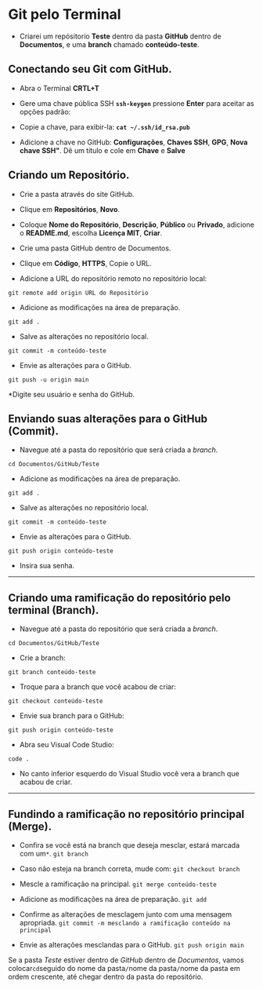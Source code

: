 # Git pelo Terminal
* Criarei um repósitorio **Teste** dentro da pasta **GitHub** dentro de **Documentos**, e uma **branch** chamado **conteúdo-teste**.

## Conectando seu Git com GitHub.
* Abra o Terminal **CRTL+T**

* Gere uma chave pública SSH **`ssh-keygen`** pressione **Enter** para aceitar as opções padrão:

* Copie a chave, para exibir-la: **`cat ~/.ssh/id_rsa.pub`**

* Adicione a chave no GitHub: **Configurações**, **Chaves SSH**, **GPG**, **Nova chave SSH"**. Dê um título e cole em **Chave** e **Salve**
  
## Criando um Repositório.
* Crie a pasta através do site GitHub.

* Clique em **Repositórios**, **Novo**.

* Coloque **Nome do Repositório**, **Descrição**, **Público** ou **Privado**, adicione o **README.md**, escolha **Licença MIT**, **Criar**.

* Crie uma pasta GitHub dentro de Documentos.

* Clique em **Código**, **HTTPS**, Copie o URL.

* Adicione a URL do repositório remoto no repositório local:

 `git remote add origin URL do Repositório`

* Adicione as modificações na área de preparação.

 `git add .`

* Salve as alterações no repositório local.

 `git commit -m conteúdo-teste`

* Envie as alterações para o GitHub.

 `git push -u origin main`

*Digite seu usuário e senha do GitHub.

## Enviando suas alterações para o GitHub (Commit).
* Navegue até a pasta do repositório que será criada a *branch*.

`cd Documentos/GitHub/Teste`

* Adicione as modificações na área de preparação.

`git add .`

* Salve as alterações no repositório local.

`git commit -m conteúdo-teste`

* Envie as alterações para o GitHub.

`git push origin conteúdo-teste`

* Insira sua senha.

---
## Criando uma ramificação do repositório pelo terminal (Branch).
* Navegue até a pasta do repositório que será criada a *branch*.

`cd Documentos/GitHub/Teste`

* Crie a branch:

`git branch conteúdo-teste`

* Troque para a branch que você acabou de criar:

`git checkout conteúdo-teste`

* Envie sua branch para o GitHub:

`git push origin conteúdo-teste`

* Abra seu Visual Code Studio:

`code .`

* No canto inferior esquerdo do Visual Studio você vera a branch que acabou de criar.

---

## Fundindo a ramificação no repositório principal (Merge).

* Confira se você está na branch que deseja mesclar, estará marcada com um`*`.
`git branch`

 * Caso não esteja na branch correta, mude com:
`git checkout branch`

 * Mescle a ramificação na principal.
`git merge conteúdo-teste`

* Adicione as modificações na área de preparação.
`git add ` 

* Confirme as alterações de mesclagem junto com uma mensagem apropriada.
`git commit -m mesclando a ramificação conteúdo na principal`

* Envie as alterações mesclandas para o GitHub.
`git push origin main`

Se a pasta *Teste* estiver dentro de *GitHub* dentro de *Documentos*, vamos colocar`cd`seguido do nome da pasta`/`nome da pasta`/`nome da pasta em ordem crescente, até chegar dentro da pasta do repositório.
